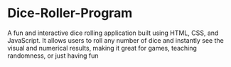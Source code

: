 # Dice-Roller-Program
A fun and interactive dice rolling application built using HTML, CSS, and JavaScript. It allows users to roll any number of dice and instantly see the visual and numerical results, making it great for games, teaching randomness, or just having fun
